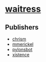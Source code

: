 # [waitress](https://pypi.org/project/waitress)



## Publishers
- [chrism](https://pypi.org/user/chrism)
- [mmerickel](https://pypi.org/user/mmerickel)
- [pylonsbot](https://pypi.org/user/pylonsbot)
- [xistence](https://pypi.org/user/xistence)

